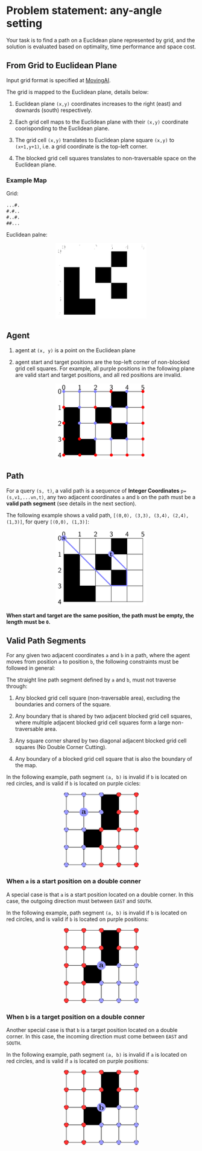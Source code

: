 # Problem statement: any-angle setting
Your task is to find a path on a Euclidean plane represented by grid, and the solution is evaluated based on optimality, time performance and space cost.

## From Grid to Euclidean Plane
Input grid format is specified at [MovingAI](https://movingai.com/benchmarks/formats.html).

The grid is mapped to the Euclidean plane, details below:

  1. Euclidean plane `(x,y)` coordinates increases to the right (east) and downards (south) respectively.

  2. Each grid cell maps to the Euclidean plane with their `(x,y)` coordinate coorisponding to the Euclidean plane.

  3. The grid cell `(x,y)` translates to Euclidean plane square `(x,y)` to `(x+1,y+1)`, i.e. a grid coordinate is the top-left corner.

  4. The blocked grid cell squares translates to non-traversable space on the Euclidean plane.

### Example Map
Grid:

    ...#.
    #.#..
    #..#.
    ##...

Euclidean palne:

<p align="center">
<img src="./figs/grid_plane.png" height="200">
</p>

## Agent

1. agent at `(x, y)` is a point on the Euclidean plane

2. agent start and target positions are the top-left corner of non-blocked grid cell squares. For example, all purple positions in the following plane are valid start and target positions, and all red positions are invalid.
  <p align="center">
    <img src="figs/grid_plane_start_target.png" height="200" > 
  </p>

## Path
For a query `(s, t)`, a valid path is a sequence of **Integer Coordinates** `p=(s,v1,...vn,t)`, any two adjacent coordinates `a` and `b` on the path must be a **valid path segment** (see details in the next section).

The following example shows a valid path, `[(0,0), (3,3), (3,4), (2,4), (1,3)]`, for query `[(0,0), (1,3)]`: 
  <p align="center">
    <img src="figs/grid_plane_path.png" height="200" > 
  </p>


**When start and target are the same position, the path must be empty, the length must be `0`.**

## Valid Path Segments

For any given two adjacent coordinates `a` and `b` in a path, where the agent moves from position `a` to position `b`, the following constraints must be followed in general:
  
The straight line path segment defined by `a` and `b`, must not traverse through:
1. Any blocked grid cell square (non-traversable area), excluding the boundaries and corners of the square.

2. Any boundary that is shared by two adjacent blocked grid cell squares, where multiple adjacent blocked grid cell squares form a large non-traversable area.

3. Any square corner shared by two diagonal adjacent blocked grid cell squares (No Double Corner Cutting).

4. Any boundary of a blocked grid cell square that is also the boundary of the map.

In the following example, path segment `(a, b)` is invalid if `b` is located on red circles, and is valid if `b` is located on purple cicles:
  <p align="center">
    <img src="figs/invalid_segments.png" height="200" width="200">
  </p>


### When `a` is a start position on a double conner

A special case is that `a` is a start position located on a double corner. In this case, the outgoing direction must between `EAST` and  `SOUTH`.

In the following example, path segment `(a, b)` is invalid if `b` is located on red circles, and is valid if `b` is located on purple positions:
  <p align="center">
    <img src="figs/invalid_segments_start.png" height="200" width="200">
  </p>

### When `b` is a target position on a double conner

Another special case is that `b` is a target position located on a double corner. In this case, the incoming direction must come between `EAST` and  `SOUTH`.

In the following example, path segment `(a, b)` is invalid if `a` is located on red circles, and is valid if `a` is located on purple positions:
  <p align="center">
    <img src="figs/invalid_segments_target.png" height="200" width="200">
  </p>




